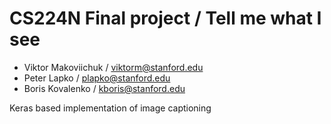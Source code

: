 # CS224N Final project / Tell me what I see


* Viktor Makoviichuk / viktorm@stanford.edu
* Peter Lapko / plapko@stanford.edu
* Boris Kovalenko / kboris@stanford.edu

Keras based implementation of image captioning
